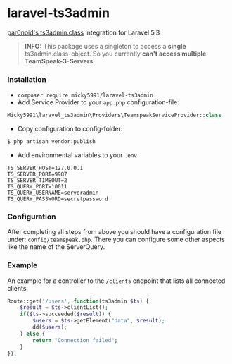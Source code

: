 # laravel-ts3admin
[par0noid's ts3admin.class](https://github.com/par0noid/ts3admin.class) integration for Laravel 5.3

> **INFO:** This package uses a singleton to access a **single** ts3admin.class-object. So you currently **can't access multiple TeamSpeak-3-Servers**!

### Installation
- `composer require micky5991/laravel-ts3admin`
- Add Service Provider to your `app.php` configuration-file:
```php
Micky5991\laravel_ts3admin\Providers\TeamspeakServiceProvider::class
```
- Copy configuration to config-folder: 
```bash 
$ php artisan vendor:publish
``` 

- Add environmental variables to your `.env`
```
TS_SERVER_HOST=127.0.0.1
TS_SERVER_PORT=9987
TS_SERVER_TIMEOUT=2
TS_QUERY_PORT=10011
TS_QUERY_USERNAME=serveradmin
TS_QUERY_PASSWORD=secretpassword
```
### Configuration
After completing all steps from above you should have a configuration file under: `config/teamspeak.php`. There you can configure some other aspects like the name of the ServerQuery.

### Example
An example for a controller to the `/clients` endpoint that lists all connected clients.
```php
Route::get('/users', function(ts3admin $ts) {
    $result = $ts->clientList();
    if($ts->succeeded($result)) {
        $users = $ts->getElement("data", $result);
        dd($users);
    } else {
        return "Connection failed";
    }
});
```